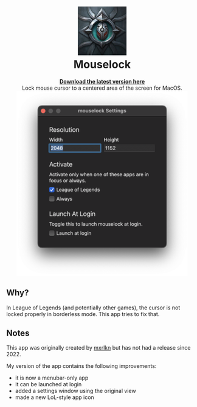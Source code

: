 <h1 align="center">
  <img src="mouselock/Assets.xcassets/AppIcon.appiconset/128.png" />
  <br>
  Mouselock
</h1>

<p align="center">
  <a href="https://github.com/kejedi/mouselock/releases/latest/download/mouselock.app.zip">
    <b>Download the latest version here</b>
  </a>
  <br>
  Lock mouse cursor to a centered area of the screen for MacOS.
  <br>
  <img src="screenshot.png" width="450" />
</p>


## Why?

In League of Legends (and potentially other games), the cursor is not locked properly in borderless mode. This app tries to fix that.


## Notes

This app was originally created by [mxrlkn](https://github.com/mxrlkn/mouselock) but has not had a release since 2022.

My version of the app contains the following improvements:

- it is now a menubar-only app
- it can be launched at login
- added a settings window using the original view
- made a new LoL-style app icon
